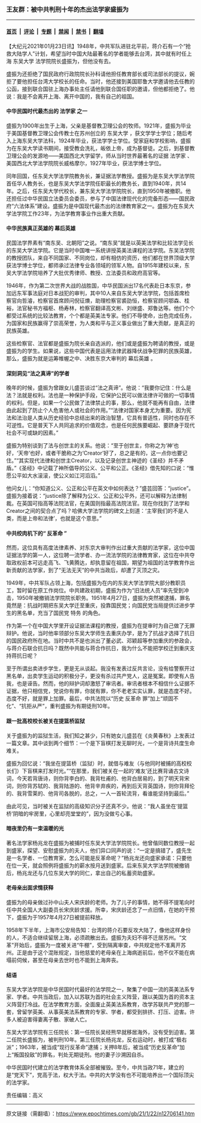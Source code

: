 ### 王友群：被中共判刑十年的杰出法学家盛振为

---

#### [首页](../../../..?n12706141) &nbsp;|&nbsp; [评论](../../../../../epoch-comment?n12706141) &nbsp;|&nbsp; [专题](../../../../../epoch-special?n12706141) &nbsp;|&nbsp; [禁闻](../../../../../epoch-news?n12706141) &nbsp;|&nbsp; [禁书](../../../../../books?n12706141) &nbsp;|&nbsp; [翻墙](https://github.com/gfw-breaker/nogfw/blob/master/README.md?n12706141)


<div class="post_content" id="artbody" itemprop="articleBody">
 <!-- article content begin -->
 <p>
  【大纪元2021年01月23日讯】1948年，中共军队进驻北平前，蒋介石有一个“抢救大陆学人”计划，希望当时中国大陆最著名的学者能够去台湾，其中就有时任上海
  <ok href="https://www.epochtimes.com/gb/tag/%E4%B8%9C%E5%90%B4%E5%A4%A7%E5%AD%A6.html">
   东吴大学
  </ok>
  法学院院长盛振为，但他没有去。
 </p>
 <p>
  盛振为还拒绝了国民政府行政院院长孙科请他担任教育部长或司法部长的提议，婉拒了要他担任台湾大学校长的任命。当时，他还接到美国耶鲁大学邀请他去任教的公函，接到联合国驻上海办事处主任请他到联合国任职的邀请，但他都拒绝了。他说：我是不会离开上海、离开中国的，我有自己的祖国。
 </p>
 <h4>
  中华民国时代最杰出的
  <ok href="https://www.epochtimes.com/gb/tag/%E6%B3%95%E5%AD%A6%E5%AE%B6.html">
   法学家
  </ok>
  之一
 </h4>
 <p>
  盛振为1900年出生于上海，父亲是基督教卫理公会的牧师。1921年，盛振为毕业于美国基督教卫理公会传教士在苏州创立的
  <ok href="https://www.epochtimes.com/gb/tag/%E4%B8%9C%E5%90%B4%E5%A4%A7%E5%AD%A6.html">
   东吴大学
  </ok>
  ，获文学学士学位；随后考入上海东吴大学法科，1924年毕业，获法学学士学位。受家庭和学校影响，盛振为在东吴大学读书期间，接受教会洗礼，皈依上帝，成为基督徒。之后，到基督教卫理公会的发源地——美国西北大学留学，师从当时世界最著名的证据
  <ok href="https://www.epochtimes.com/gb/tag/%E6%B3%95%E5%AD%A6%E5%AE%B6.html">
   法学家
  </ok>
  、美国西北大学法学院院长威格摩尔，1927年毕业，获法学博士学位。
 </p>
 <p>
  同年回国，任东吴大学法学院教务长，兼证据法学教授。盛振为是东吴大学法学院首任华人教务长，也是东吴大学法学院任职最长的教务长，直到1940年，共14年。之后，任东吴大学代校长，兼东吴大学法学院院长，直到1950年被撤职。他还担任过中华民国立法委员会委员，参与了中国法律现代化的完备形态——国民政府“六法体系”建设。盛振为是中国现代最杰出的法律教育家之一。盛振为在东吴大学法学院工作23年，为法学教育事业作出重大贡献。
 </p>
 <h4>
  中华民族真正英雄的
  <ok href="https://www.epochtimes.com/gb/tag/%E5%B9%95%E5%90%8E%E8%8B%B1%E9%9B%84.html">
   幕后英雄
  </ok>
 </h4>
 <p>
  民国法学界素有“南东吴、北朝阳”之说。“南东吴”就是以英美法学和比较法学见长的东吴大学法学院。它是当时中国唯一系统讲授英美法课程的法学院。东吴法学院的教授团队，来自不同国家、不同岗位，却有相仿的资历，他们都在世界顶级大学获法学博士学位，都师承过法律专业各领域的领军人物。自1915年建校以来，东吴大学法学院培养了大批优秀律师、教授、立法委员和政府高官等。
 </p>
 <p>
  1946年，作为第二次世界大战的战胜国，中华民国派出17名代表赴日本东京，参加远东军事法庭对日本战犯的审判，其中10人来自东吴大学法学院，包括首席检察官向哲濬，检察官首席顾问倪征燠，助理检察官裘劭恒，检察官顾问鄂森、桂裕，法官秘书方福枢、杨寿林，检察官翻译高文彬、刘继盛、郑鲁达等。他们个个都受过系统的比较法教育，个个都是英美法专家。他们不辱使命，出色完成任务，为国家和民族赢得了崇高荣誉，为人类和平与正义事业做出了重大贡献，是真正的民族英雄。
 </p>
 <p>
  这些检察官、法官都是盛振为院长亲自选派的，他们或是盛振为聘请的教授，或是盛振为的学生。如果说，这些中国代表是运用法律武器降伏战争犯罪的民族英雄，那么，盛振为就是运筹帷幄之中、决胜东京大审判的
  <ok href="https://www.epochtimes.com/gb/tag/%E5%B9%95%E5%90%8E%E8%8B%B1%E9%9B%84.html">
   幕后英雄
  </ok>
  。
 </p>
 <h4>
  深刻洞见“法之真谛”的学者
 </h4>
 <p>
  晚年的时候，盛振为曾跟女儿盛芸谈过“法之真谛”。他说：“我要你记住：什么是法？法就是权利。法也是一种保护手段，它保护公民可以做法律许可做的一切事情的权利。但是，如果一个公民做了法律禁止的事，那么，他就不能再有自由，法律由此起到了防止个人危害他人或社会的作用。”“法律对国家本身尤为重要。因为宪法和法治是人类从历史经验中总结出来的政治智慧，它具有普适性，同时也存在不可逆性。它是普天下人共同追求的价值观念，也是任何民族要崛起、要跻身于现代社会不可或缺的因素。”
 </p>
 <p>
  盛振为特别谈到了法与创世主的关系。他说：“至于创世主，你称之为‘神’也好，‘天帝’也好，或者干脆称之为‘Creator’好了，总之是有的，这一点你也要记住。”“其实现代法律和创世主Creator，以及记录创世主神迹的《圣经》并不矛盾。”《圣经》中记载了神所倡导的公义、公平和公正。《圣经》借先知的口说：“惟愿公平如大水滚滚，使公义如江河滔滔。”
 </p>
 <p>
  他问女儿：“你知道公义、公正和公平在英文中如何表达？”盛芸回答：“justice”。盛振为接着说：“justice除了解释为公义、公正和公平外，还可以解释为法律制裁。在英国可指高等法院法官，在美国则指最高法院法官。现在你找到了法学和Creator之间的契合点了吗？哈佛大学法学院的碑文上刻道：‘主宰我们的不是人类，而是上帝和法律’，也就是这个意思。”
 </p>
 <h4>
  中共绞肉机下的“
  <ok href="https://www.epochtimes.com/gb/tag/%E5%8F%8D%E9%9D%A9%E5%91%BD.html">
   反革命
  </ok>
  ”
 </h4>
 <p>
  然而，这位具有高度法律素养、对东京大审判作出过重大贡献的法学家，这位中国证据法学的第一人，这位聘一流学者、办一流法学院的法律教育家，这位在中共夺取政权前本可远走高飞、飞黄腾达，却执意留在祖国，期望为祖国的法学教育作出新贡献的法学家，到了“无法无天”的中共当政后，却遭了灭顶之灾。
 </p>
 <p>
  1949年，中共军队占领上海，包括盛振为在内的东吴大学法学院大部分教职员工，暂时留在原工作岗位。中共建政初期，盛振为作为“旧法统人员”率先受到冲击，1950年被撤销法学院院长职务。1951年4月27日，盛振为突然被逮捕，罪名竟然是：抗战时期把东吴大学迁至重庆，投靠国民党；向国民党当局提供过进步学生的黑名单，充当了国民党
  <ok href="https://www.epochtimes.com/gb/tag/%E7%89%B9%E5%8A%A1.html">
   特务
  </ok>
  的角色。
 </p>
 <p>
  作为第一个在中国大学里开设证据法课程的教授，盛振为在提审时为自己做了无罪辩护。他说，当时他率领部分东吴大学师生去重庆办学，是为了抗战才选择了抗日的国民政府所在地。当时中共不是也派出了董必武、邓颖超等参加重庆的参政会，与蒋介石联合抗日吗？既然中共能与蒋合作抗日，我为什么不能把学校迁到重庆支持蒋抗日呢？
 </p>
 <p>
  至于所谓出卖进步学生，更是无从谈起。我没有发表过反共言论，没有给警察开过黑名单，出卖学生运动的积极分子，更没有杀过共产党人，这是冤案。即使有人告我，也是诬告。然而，他的辩护词却激怒了审讯者。审讯者根本不相信什么证据不证据，他只相信党，党说你有罪，你就有罪，你不老老实实认罪，就是态度不好。态度不好，就是罪上加罪。最后，中共法院以“历史
  <ok href="https://www.epochtimes.com/gb/tag/%E5%8F%8D%E9%9D%A9%E5%91%BD.html">
   反革命
  </ok>
  罪”加上“顽固不化”、“抗拒从严”，重判盛振为有期徒刑10年。
 </p>
 <h4>
  跟一批高校校长被关在提篮桥监狱
 </h4>
 <p>
  关于盛振为的监狱生活，我们知之甚少，只有她女儿盛芸在《炎黄春秋》上发表过一篇文章。其中谈到两个细节：一个是下盲棋打发无聊时光，一个是背诗共度生命难关。
 </p>
 <p>
  盛振为回忆说：“我坐在提篮桥（监狱）时，就借与难友（与他同时被捕的高校校长们）下盲棋来打发时光。”“在那里，我们被关在一起的‘难友’还比赛背诵古文诗词，今天若背唐诗，则你背李白的、我背杜甫的、他背白居易的，到了明天背宋词，则你背苏轼的、我背陆游的、他背辛弃疾的，再到后天背英国诗，则你背拜伦的、我背雪莱的、他背司各脱的，总之，一人一首轮流背，看谁能坚持到最后。”
 </p>
 <p>
  由此可见，当时被关在监狱的高级知识分子还真不少。他说：“我人虽坐在‘提篮桥’阴暗的牢房里，心里却亮堂堂的”，因为没做亏心事。
 </p>
 <h4>
  暗夜里仍有一束温暖的光
 </h4>
 <p>
  著名法学家杨兆龙在盛振为被捕时任东吴大学法学院院长。他曾偕同数位教授一起到盛家，探望、安慰盛振为的夫人，他们异口同声的说：“一定是搞错了，盛先生是一名学者、一位教育家，怎么可能是反革命呢？”杨兆龙还向盛家承诺：只要他在位一天，就会照例将盛振为的薪水按月送到盛家。后来东吴大学法学院被撤销后，杨兆龙还与几位东吴大学的同仁，拿出自己的私蓄资助盛家。
 </p>
 <h4>
  老母亲出面求情获释
 </h4>
 <p>
  盛振为的母亲做过孙中山夫人宋庆龄的老师。为了儿子的事情，她不得不提笔向时任中共全国人大副委员长宋庆龄求援。所幸，宋庆龄还念了一点旧情，在她的干预下，盛振为于1957年4月27日被提前释放。
 </p>
 <p>
  1958年下半年，上海市公安局告知：台湾的蒋介石要反攻大陆了，像他这样身份的人，不适合继续留居上海，必须疏散出去。盛振为夫妇不得不迁居苏州。“文革”开始后，盛振为一度被关进“牛棚”，受到隔离审查，中共规定他不准离开苏州。正是由于这个混账规定，当他慈爱的老母亲在上海病逝前后，他不仅不能在病塌前伺候，甚至在母亲去世时也不能到上海奔丧。
 </p>
 <h4>
  结语
 </h4>
 <p>
  东吴大学法学院是中华民国时代最好的法学院之一，聚集了中国一流的英美法系专家、学者。中共当政后，加入以苏联为首的社会主义阵营，跟以美国为首的资本主义阵营打冷战。在法学教育方面，全面废止英美法系教育，改学苏联共产党的那一套，曾留学英美、从事英美法系教育的专家、学者，都受到排挤、打压、迫害。许多人被迫害得妻离子散、家破人亡。
 </p>
 <p>
  东吴大学法学院有三任院长：第一任院长吴经熊早就移居海外，没有受到迫害。第二任院长盛振为，被判刑10年。第三任院长杨兆龙，反右运动时，被打成“极右派”；1963年，被当成“现行反革命”逮捕；关押8年后，被当成“历史反革命”加上“叛国投敌”的罪名，判处无期徒刑。他的妻子沙溯因自杀。
 </p>
 <p>
  中华民国时代建立的法学教育体系全部被摧毁。至今，中共当政71年，建立的是“党天下”，党高于法，权大于法。中共的大学没有也不可能培养出一个国际顶尖的法学家。
 </p>
 <p>
  责任编辑：高义
 </p>
 <!-- article content end -->
 <div id="below_article_ad">
 </div>
</div>


---

原文链接（需翻墙）：https://www.epochtimes.com/gb/21/1/22/n12706141.htm